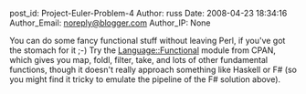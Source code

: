 post_id: Project-Euler-Problem-4
Author: russ
Date: 2008-04-23 18:34:16
Author_Email: noreply@blogger.com
Author_IP: None

You can do some fancy functional stuff without leaving Perl, if you&#39;ve got the stomach for it ;-) Try the <a href="http://search.cpan.org/~lbrocard/Language-Functional-0.03/Functional.pm" rel="nofollow">Language::Functional</a> module from CPAN, which gives you map, foldl, filter, take, and lots of other fundamental functions, though it doesn&#39;t really approach something like Haskell or F# (so you might find it tricky to emulate the pipeline of the F# solution above).
